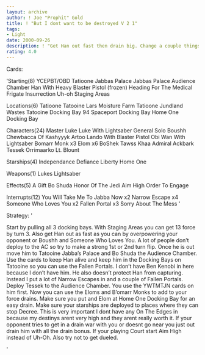 ```yaml
---
layout: archive
author: ! Joe "Prophit" Gold
title: ! "But I dont want to be destroyed V 2 1"
tags:
- Light
date: 2000-09-26
description: ! "Get Han out fast then drain big. Change a couple things around from the last one."
rating: 4.0
---
```

Cards: 

'Starting(8)
YCEPBT/OBD
Tatioone Jabbas Palace
Jabbas Palace Audience Chamber
Han With Heavy Blaster Pistol (frozen)
Heading For The Medical Frigate
Insurrection
Uh-oh
Staging Areas

Locations(6)
Tatioone
Tatooine Lars Moisture Farm
Tatioone Jundland Wastes
Tatooine Docking Bay 94
Spaceport Docking Bay
Home One Docking Bay

Characters(24)
Master Luke
Luke With Lightsaber
General Solo
Boushh
Chewbacca Of Kashyyyk
Artoo
Lando With Blaster Pistol
Obi Wan With Lightsaber
Bomarr Monk x3
Elom x6
BoShek
Tawss Khaa
Admiral Ackbark
Tessek
Orrimaarko
Lt. Blount

Starships(4)
Independance
Defiance
Liberty
Home One

Weapons(1)
Lukes Lightsaber

Effects(5)
A Gift
Bo Shuda
Honor Of The Jedi
Aim High
Order To Engage

Interrupts(12)
You Will Take Me To Jabba Now x2
Narrow Escape x4
Someone Who Loves You x2
Fallen Portal x3
Sorry About The Mess
'

Strategy: '

Start by pulling all 3 docking bays. With Staging Areas you can get 13 force by turn 3. Also get Han out as fast as you can by overpowering your opponent or Boushh and Someone Who Loves You. A lot of people don&#8217;t deploy to the AC so try to make a strong 1st or 2nd turn flip. Once he is out move him to Tatooine Jabba&#8217;s Palace and Bo Shuda the Audience Chamber. Use the cards to keep Han alive and keep him in the Docking Bays on Tatooine so you can use the Fallen Portals. I don&#8217;t have Ben Kenobi in here because I don&#8217;t have him. He also doesn&#8217;t protect Han from capturing. Instead I put a lot of Narrow Escapes in and a couple of Fallen Portals. Deploy Tessek to the Audience Chamber. You use the YWTMTJN cards on him first. Now you can use the Eloms and B&#8217;omarr Monks to add to your force drains. Make sure you put and Elom at Home One Docking Bay for an easy drain. Make sure your starships are deployed to places where they can stop Decree. This is very important I dont have any On The Edges in because my destinys arent very high and they arent really worth it. If your opponent tries to get in a drain war with you or doesnt go near you just out drain him with all the drain bonus. If your playing Court start Aim High instead of Uh-Oh. Also try not to get dueled.

'